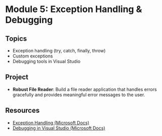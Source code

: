 # Module 5: Exception Handling & Debugging

## Topics
- Exception handling (try, catch, finally, throw)
- Custom exceptions
- Debugging tools in Visual Studio

## Project
- **Robust File Reader**: Build a file reader application that handles errors gracefully and provides meaningful error messages to the user.

## Resources
- [Exception Handling (Microsoft Docs)](https://learn.microsoft.com/en-us/dotnet/csharp/programming-guide/exceptions/)
- [Debugging in Visual Studio (Microsoft Docs)](https://learn.microsoft.com/en-us/visualstudio/debugger/debugging-visual-studio)